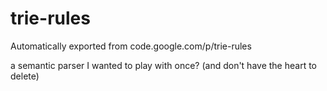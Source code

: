 # trie-rules
Automatically exported from code.google.com/p/trie-rules


a semantic parser I wanted to play with once? (and don't have the heart to delete)
